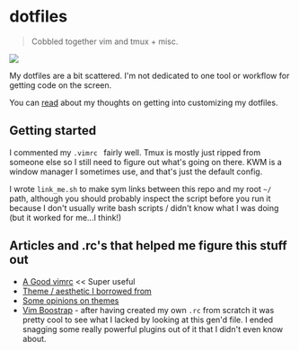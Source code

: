 # dotfiles

> Cobbled together vim and tmux + misc.

![](https://cloud.githubusercontent.com/assets/12987958/24837291/e1518a48-1cfe-11e7-8ec2-d3f467e5b298.png)

My dotfiles are a bit scattered. I'm not dedicated to one tool or workflow for getting code on the screen.

You can [read](http://tylersloane.com/post/dotfile_discovery/) about my thoughts on getting into customizing my dotfiles. 

## Getting started

I commented my `.vimrc ` fairly well. Tmux is mostly just ripped from someone else so I still need to figure out what's going on there. KWM is a window manager I sometimes use, and that's just the default config. 

I wrote `link_me.sh` to make sym links between this repo and my root `~/` path, although you should probably inspect the script before you run it because I don't usually write bash scripts / didn't know what I was doing (but it worked for me...I think!)

## Articles and .rc's that helped me figure this stuff out

- [A Good vimrc](https://dougblack.io/words/a-good-vimrc.html) << Super useful
- [Theme / aesthetic I borrowed from](https://www.reddit.com/r/unixporn/comments/5vke7s/osx_iterm2_tmux_vim/)
- [Some opinions on themes](https://www.reddit.com/r/vim/comments/4bttx2/whats_your_favourite_dark_256colour_theme/)
- [Vim Boostrap](https://vim-bootstrap.com/) - after having created my own `.rc` from scratch it was pretty cool to see what I lacked by looking at this gen'd file. I ended snagging some really powerful plugins out of it that I didn't even know about.
